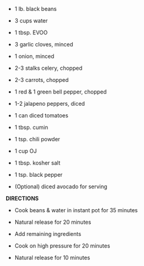 -   1 lb. black beans

-   3 cups water

-   1 tbsp. EVOO

-   3 garlic cloves, minced

-   1 onion, minced

-   2-3 stalks celery, chopped

-   2-3 carrots, chopped

-   1 red & 1 green bell pepper, chopped

-   1-2 jalapeno peppers, diced

-   1 can diced tomatoes

-   1 tbsp. cumin

-   1 tsp. chili powder

-   1 cup OJ

-   1 tbsp. kosher salt

-   1 tsp. black pepper

-   (Optional) diced avocado for serving

**DIRECTIONS**

-   Cook beans & water in instant pot for 35 minutes

-   Natural release for 20 minutes

-   Add remaining ingredients

-   Cook on high pressure for 20 minutes

-   Natural release for 10 minutes
